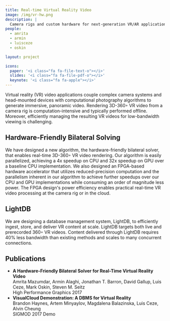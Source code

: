 ```yaml
---
title: Real-time Virtual Reality Video
image: /img/vr-hw.png
description: |
  Camera rigs and custom hardware for next-generation VR/AR applications.
people:
  - amrita
  - armin
  - luisceze
  - oskin

layout: project

icons:
  paper: '<i class="fa fa-file-text-o"></i>'
  slides: '<i class="fa fa-file-pdf-o"></i>'
  keynote: '<i class="fa fa-apple"></i>'
---
```

Virtual reality (VR) video applications couple complex camera systems and head-mounted devices with computational photography algorithms to generate immersive, panoramic video.
Rendering 3D-360◦ VR video from a camera rig is computation-intensive and typically performed offline.
Moreover, efficiently managing the resulting VR videos for low-bandwidth viewing is challenging.

## Hardware-Friendly Bilateral Solving
We have designed a new algorithm, the hardware-friendly bilateral solver, that enables real-time 3D-360◦ VR video rendering.
Our algorithm is easily parallelized, achieving a 4x speedup on CPU and 32x speedup on GPU over a baseline CPU implementation. 
We also designed an FPGA-based hardware accelerator that utilizes reduced-precision computation and the parallelism inherent in our algorithm to achieve further speedups over our CPU and GPU implementations while consuming an order of magnitude less power. 
The FPGA design's power efficiency enables practical real-time VR video processing at the camera rig or in the cloud. 

## LightDB
We are designing a database management system, LightDB, to efficiently ingest, store, and deliver VR content at scale. LightDB targets both live and prerecorded
360◦ VR videos. Content delivered through LightDB requires 40% less bandwidth than existing methods and scales to many concurrent connections.

## Publications

- **A Hardware-Friendly Bilateral Solver for Real-Time Virtual Reality Video**<br/>
  Amrita Mazumdar, Armin Alaghi, Jonathan T. Barron, David Gallup, Luis Ceze, Mark Oskin, Steven M. Seitz<br/>
  High Performance Graphics 2017
- **VisualCloud Demonstration: A DBMS for Virtual Reality**<br/>
  Brandon Haynes, Artem Minyaylov, Magdalena Balazinska, Luis Ceze, Alvin Cheung<br/>
  SIGMOD 2017 Demo
